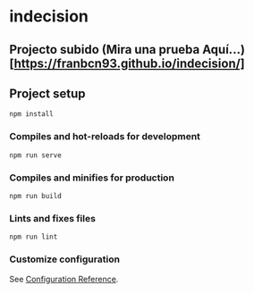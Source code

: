 # indecision

## Projecto subido (Mira una prueba Aquí...)[https://franbcn93.github.io/indecision/]

## Project setup

```
npm install
```

### Compiles and hot-reloads for development

```
npm run serve
```

### Compiles and minifies for production

```
npm run build
```

### Lints and fixes files

```
npm run lint
```

### Customize configuration

See [Configuration Reference](https://cli.vuejs.org/config/).

